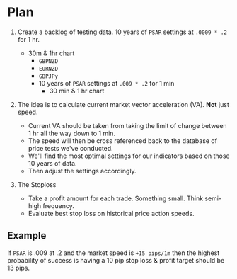 # Plan
1. Create a backlog of testing data. 10 years of `PSAR` settings at `.0009 * .2` for 1 hr.
	- 30m & 1hr chart
		- `GBPNZD`
		- `EURNZD`
		- `GBPJPy`
		- 10 years of `PSAR` settings at `.009 * .2` for 1 min
			- 30 min & 1 hr chart

2. The idea is to calculate current market vector acceleration (VA). **Not** just speed.
	- Current VA should be taken from taking the limit of change between 1 hr all the way down to 1 min.
	- The speed will then be cross referenced back to the database of price tests we've conducted.
	- We'll find the most optimal settings for our indicators based on those 10 years of data.
	- Then adjust the settings accordingly.

3. The Stoploss
	- Take a profit amount for each trade. Something small. Think semi-high frequency.
	- Evaluate best stop loss on historical price action speeds.
	  
## Example

If `PSAR` is .009 at .2 and the market speed is `+15 pips/1m` then the highest probability of success is having a 10 pip stop loss & profit target should be 13 pips.
